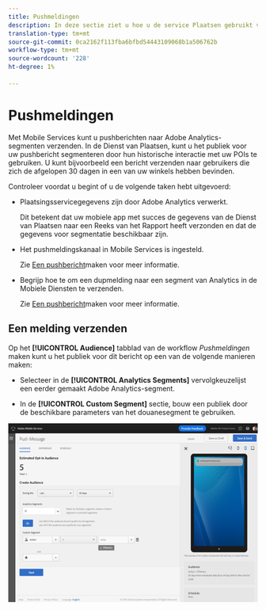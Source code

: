 ```yaml
---
title: Pushmeldingen
description: In deze sectie ziet u hoe u de service Plaatsen gebruikt voor pushberichten.
translation-type: tm+mt
source-git-commit: 0ca2162f113fba6bfbd54443109068b1a506762b
workflow-type: tm+mt
source-wordcount: '228'
ht-degree: 1%

---
```



# Pushmeldingen

Met Mobile Services kunt u pushberichten naar Adobe Analytics-segmenten verzenden. In de Dienst van Plaatsen, kunt u het publiek voor uw pushbericht segmenteren door hun historische interactie met uw POIs te gebruiken. U kunt bijvoorbeeld een bericht verzenden naar gebruikers die zich de afgelopen 30 dagen in een van uw winkels hebben bevinden.

Controleer voordat u begint of u de volgende taken hebt uitgevoerd:

* Plaatsingsservicegegevens zijn door Adobe Analytics verwerkt.

   Dit betekent dat uw mobiele app met succes de gegevens van de Dienst van Plaatsen naar een Reeks van het Rapport heeft verzonden en dat de gegevens voor segmentatie beschikbaar zijn.

* Het pushmeldingskanaal in Mobile Services is ingesteld.

   Zie [Een pushbericht](https://docs.adobe.com/content/help/en/mobile-services/using/manage-app-settings-ug/configuring-app/prerequisites-push-messaging.html)maken voor meer informatie.

* Begrijp hoe te om een dupmelding naar een segment van Analytics in de Mobiele Diensten te verzenden.

   Zie [Een pushbericht](https://docs.adobe.com/content/help/en/mobile-services/using/messaging-ug/push-messages/t-create-push-message.html)maken voor meer informatie.

## Een melding verzenden

Op het **[!UICONTROL Audience]** tabblad van de workflow *Pushmeldingen* maken kunt u het publiek voor dit bericht op een van de volgende manieren maken:

* Selecteer in de **[!UICONTROL Analytics Segments]** vervolgkeuzelijst een eerder gemaakt Adobe Analytics-segment.

* In de **[!UICONTROL Custom Segment]** sectie, bouw een publiek door de beschikbare parameters van het douanesegment te gebruiken.

![instellen van een pushbericht](/help/assets/push-set-up.png)
